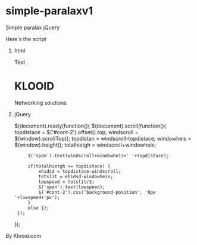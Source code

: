 simple-paralaxv1
================

Simple paralax jQuery

Here's the script

1. html

    <span>Text</span>
    
    <div id='cont-1'>
        
    </div>
    
    <div id='cont-2'>
        <h1>
            KLOOID
        </h1>
        <p>
            Networking solutions
        </p>
    </div>
    
    <div id='cont-3'>
        
    </div>


1. jQuery

    $(document).ready(function(){
        $(document).scroll(function(){
            topdistace = $('#cont-2').offset().top;
            windscroll = $(window).scrollTop();
            topdistan = windscroll-topdistace;
            windowheis = $(window).height();
            totalhietgh = windscroll+windowheis;
            
            $('span').text(windscroll+windowheis+' '+topdistace);
                    
            if(totalhietgh >= topdistace) {
                ehidsd = topdistace-windscroll;
                totslit = ehidsd-windowheis;
                lowspeed = totslit/3;
                $('span').text(lowspeed);
                $('#cont-2').css('background-position', '0px '+lowspeed+'px');
            } 
            else {};
        });
    });


By Klooid.com
